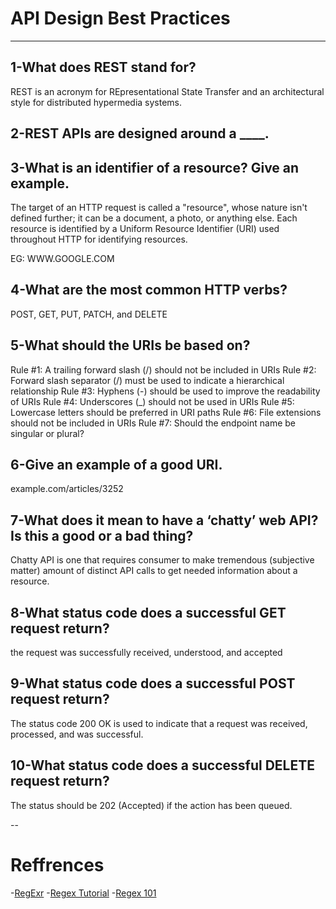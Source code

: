 
# API Design Best Practices

---


## 1-What does REST stand for?

REST is an acronym for REpresentational State Transfer and an architectural style for distributed hypermedia systems.

## 2-REST APIs are designed around a ____.


## 3-What is an identifier of a resource? Give an example.
The target of an HTTP request is called a "resource", whose nature isn't defined further; it can be a document, a photo, or anything else. Each resource is identified by a Uniform Resource Identifier (URI) used throughout HTTP for identifying resources.

EG: WWW.GOOGLE.COM

## 4-What are the most common HTTP verbs?

POST, GET, PUT, PATCH, and DELETE

## 5-What should the URIs be based on?

Rule #1: A trailing forward slash (/) should not be included in URIs
Rule #2: Forward slash separator (/) must be used to indicate a hierarchical relationship
Rule #3: Hyphens (-) should be used to improve the readability of URIs
Rule #4: Underscores (_) should not be used in URIs
Rule #5: Lowercase letters should be preferred in URI paths
Rule #6: File extensions should not be included in URIs
Rule #7: Should the endpoint name be singular or plural?


## 6-Give an example of a good URI.

example.com/articles/3252

## 7-What does it mean to have a ‘chatty’ web API? Is this a good or a bad thing?

Chatty API is one that requires consumer to make tremendous (subjective matter) amount of distinct API calls to get needed information about a resource.


## 8-What status code does a successful GET request return?

 the request was successfully received, understood, and accepted



## 9-What status code does a successful POST request return?

 The status code 200 OK is used to indicate that a request was received, processed, and was successful. 


## 10-What status code does a successful DELETE request return?

The status should be 202 (Accepted) if the action has been queued.


--
# Reffrences 

-[RegExr](https://regexr.com/)
-[Regex Tutorial](https://medium.com/factory-mind/regex-tutorial-a-simple-cheatsheet-by-examples-649dc1c3f285)
-[Regex 101](https://regex101.com/)